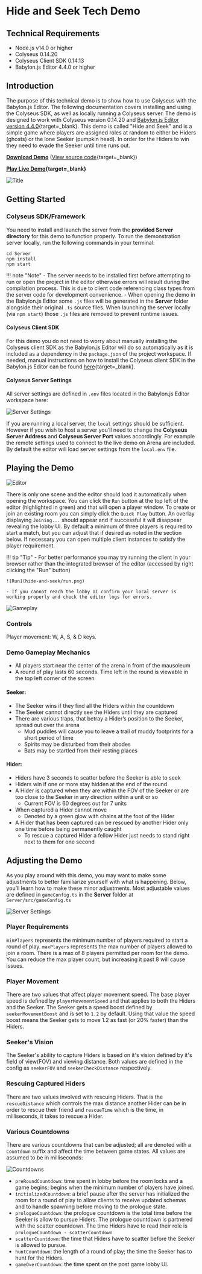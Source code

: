 # Hide and Seek Tech Demo

## Technical Requirements
- Node.js v14.0 or higher
- Colyseus 0.14.20
- Colyseus Client SDK 0.14.13
- Babylon.js Editor 4.4.0 or higher
    
## Introduction
The purpose of this technical demo is to show how to use Colyseus with the Babylon.js Editor. The following documentation covers installing and using the Colyseus SDK, as well as locally running a Colyseus server. The demo is designed to work with Colyseus version 0.14.20 and [Babylon.js Editor version 4.4.0](http://editor.babylonjs.com/){target=_blank}.
This demo is called "Hide and Seek" and is a simple game where players are assigned roles at random to either be Hiders (ghosts) or the lone Seeker (pumpkin head). In order for the Hiders to win they need to evade the Seeker until time runs out.

**[Download Demo](https://github.com/colyseus/babylonjs-hide-and-seek/archive/master.zip)** ([View source code](https://github.com/colyseus/babylonjs-hide-and-seek/){target=_blank})

**[Play Live Demo](https://bppuwh.colyseus.dev/){target=_blank}**

![Title](hide-and-seek/title-screenshot.png)

## Getting Started

### Colyseus SDK/Framework
You need to install and launch the server from the **provided Server directory** for this demo to function properly. 
To run the demonstration server locally, run the following commands in your terminal:

```
cd Server
npm install
npm start
``` 

!!! note "Note"
    - The server needs to be installed first before attempting to run or open the project in the editor otherwise errors will result during the compilation process. This is due to client code referencing class types from the server code for development convenience.
    - When opening the demo in the Babylon.js Editor some `.js` files will be generated in the **Server** folder alongside their original `.ts` source files. When launching the server locally (via `npm start`) those `.js` files are removed to prevent runtime issues.

#### Colyseus Client SDK
For this demo you do not need to worry about manually installing the Colyseus client SDK as the Babylon.js Editor will do so automatically as it is included as a dependency in the `package.json` of the project workspace. If needed, manual instructions on how to install the Colyseus client SDK in the Babylon.js Editor can be found [here](../../getting-started/babylonjs-editor.md){target=_blank}.

#### Colyseus Server Settings
All server settings are defined in `.env` files located in the Babylon.js Editor workspace here:

![Server Settings](hide-and-seek/server-settings.png)

If you are running a local server, the `local` settings should be sufficient. However if you wish to host a server you’ll need to change the **Colyseus Server Address** and **Colyseus Server Port** values accordingly. For example the remote settings used to connect to the live demo on Arena are included.
By default the editor will load server settings from the `local.env` file.

## Playing the Demo
![Editor](hide-and-seek/editor.png)

There is only one scene and the editor should load it automatically when opening the workspace. You can click the `Run` button at the top left of the editor (highlighted in green) and that will open a player window. To create or join an existing room you can simply click the `Quick Play` button. An overlay displaying `Joining...` should appear and if successful it will disappear revealing the lobby UI.
By default a minimum of three players is required to start a match, but you can adjust that if desired as noted in the section below. If necessary you can open multiple client instances to satisfy the player requirement.

!!! tip "Tip"
    - For better performance you may try running the client in your browser rather than the integrated browser of the editor (accessed by right clicking the "Run" button) 

    ![Run](hide-and-seek/run.png)

    - If you cannot reach the lobby UI confirm your local server is working properly and check the editor logs for errors.

![Gameplay](hide-and-seek/gameplay.png)

### Controls
Player movement: W, A, S, & D keys.

### Demo Gameplay Mechanics
- All players start near the center of the arena in front of the mausoleum
- A round of play lasts 60 seconds. Time left in the round is viewable in the top left corner of the screen

#### Seeker:
- The Seeker wins if they find all the Hiders within the countdown
- The Seeker cannot directly see the Hiders until they are captured
- There are various traps, that betray a Hider’s position to the Seeker, spread out over the arena
    - Mud puddles will cause you to leave a trail of muddy footprints for a short period of time
    - Spirits may be disturbed from their abodes
    - Bats may be startled from their resting places

#### Hider:
- Hiders have 3 seconds to scatter before the Seeker is able to seek
- Hiders win if one or more stay hidden at the end of the round
- A Hider is captured when they are within the FOV of the Seeker or are too close to the Seeker in any direction within a unit or so
    - Current FOV is 60 degrees out for 7 units
- When captured a Hider cannot move
    - Denoted by a green glow with chains at the foot of the Hider
- A Hider that has been captured can be rescued by another Hider only one time before being permanently caught
    - To rescue a captured Hider a fellow Hider just needs to stand right next to them for one second

## Adjusting the Demo
As you play around with this demo, you may want to make some adjustments to better familiarize yourself with what is happening. Below, you’ll learn how to make these minor adjustments. Most adjustable values are defined in `gameConfig.ts` in the **Server** folder at `Server/src/gameConfig.ts`

![Server Settings](hide-and-seek/config.png)

### Player Requirements
`minPlayers` represents the minimum number of players required to start a round of play. `maxPlayers` represents the max number of players allowed to join a room. There is a max of 8 players permitted per room for the demo. You can reduce the max player count, but increasing it past 8 will cause issues.

### Player Movement
There are two values that affect player movement speed. The base player speed is defined by `playerMovementSpeed` and that applies to both the Hiders and the Seeker. The Seeker gets a speed boost defined by `seekerMovementBoost` and is set to `1.2` by default. Using that value the speed boost means the Seeker gets to move 1.2 as fast (or 20% faster) than the Hiders.

### Seeker's Vision
The Seeker's ability to capture Hiders is based on it's vision defined by it's field of view(FOV) and viewing distance. Both values are defined in the config as `seekerFOV` and `seekerCheckDistance` respectively.

### Rescuing Captured Hiders
There are two values involved with rescuing Hiders. That is the `rescueDistance` which controls the max distance another Hider can be in order to rescue their friend and `rescueTime` which is the time, in milliseconds, it takes to rescue a Hider.

### Various Countdowns
There are various countdowns that can be adjusted; all are denoted with a `Countdown` suffix and affect the time between game states. All values are assumed to be in milliseconds:

![Countdowns](hide-and-seek/countdowns.png)

- `preRoundCountdown`: time spent in lobby before the room locks and a game begins; begins when the minimum number of players have joined. 
- `initializedCountdown`: a brief pause after the server has initialized the room for a round of play to allow clients to receive updated schemas and to handle spawning before moving to the prologue state.
- `prologueCountdown`: the prologue countdown is the total time before the Seeker is allow to pursue Hiders. The prologue countdown is partnered with the scatter countdown. The time Hiders have to read their role is `prologueCountdown - scatterCountdown`
- `scatterCountdown`: the time that Hiders have to scatter before the Seeker is allowed to pursue.
- `huntCountdown`: the length of a round of play; the time the Seeker has to hunt for the Hiders.
- `gameOverCountdown`: the time spent on the post game lobby UI.
